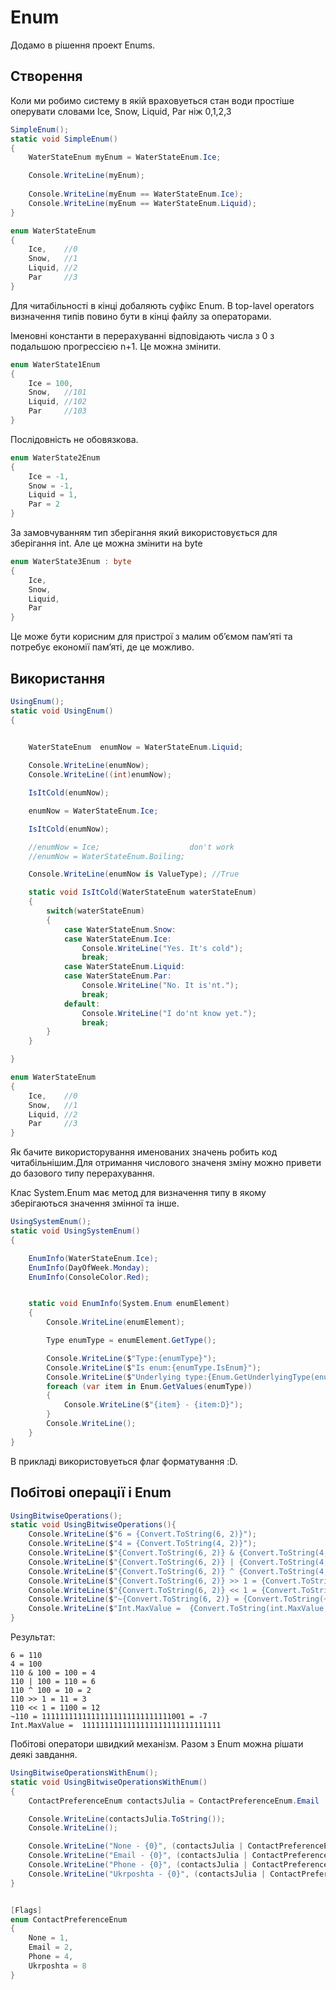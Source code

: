 # Enum

Додамо в рішення проект Enums.

## Створення

Коли ми робимо систему в якій враховуеться стан води простіше оперувати словами Ice, Snow, Liquid, Par ніж 0,1,2,3

```cs
SimpleEnum();
static void SimpleEnum()
{
    WaterStateEnum myEnum = WaterStateEnum.Ice;

    Console.WriteLine(myEnum);
 
    Console.WriteLine(myEnum == WaterStateEnum.Ice);
    Console.WriteLine(myEnum == WaterStateEnum.Liquid);
}

enum WaterStateEnum
{
    Ice,    //0
    Snow,   //1
    Liquid, //2 
    Par     //3
}
```
Для читабільності в кінці добаляють суфікс Enum. В top-lavel operators визначення типів повино бути в кінці файлу за операторами. 

Іменовні константи в перерахуванні відповідають числа з 0 з подальшою прогрессією n+1. Це можна змінити.

```cs
enum WaterState1Enum
{
    Ice = 100,    
    Snow,   //101
    Liquid, //102 
    Par     //103
}
```
Послідовність не обовязкова.

```cs
enum WaterState2Enum
{
    Ice = -1,
    Snow = -1,
    Liquid = 1,
    Par = 2
}
```

За замовчуванням тип зберігання який використовується для зберігання int. Але це можна змінити на byte

```cs
enum WaterState3Enum : byte
{
    Ice,
    Snow,
    Liquid,
    Par
}
```
Це може бути корисним для  пристрої з малим об’ємом пам’яті та потребує економії пам’яті, де це можливо.

## Використання

```cs
UsingEnum();
static void UsingEnum()
{
    

    WaterStateEnum  enumNow = WaterStateEnum.Liquid;

    Console.WriteLine(enumNow);
    Console.WriteLine((int)enumNow);

    IsItCold(enumNow);

    enumNow = WaterStateEnum.Ice;

    IsItCold(enumNow);

    //enumNow = Ice;                    don't work
    //enumNow = WaterStateEnum.Boiling; 

    Console.WriteLine(enumNow is ValueType); //True

    static void IsItCold(WaterStateEnum waterStateEnum)
    {
        switch(waterStateEnum)
        {
            case WaterStateEnum.Snow:
            case WaterStateEnum.Ice:
                Console.WriteLine("Yes. It's cold");
                break;               
            case WaterStateEnum.Liquid:
            case WaterStateEnum.Par:
                Console.WriteLine("No. It is'nt.");
                break;
            default:
                Console.WriteLine("I do'nt know yet.");
                break;
        }
    }

}

enum WaterStateEnum
{
    Ice,    //0
    Snow,   //1
    Liquid, //2 
    Par     //3
}
```

Як бачите використорування именованих значень робить код читабільнішим.Для отримання числового значеня зміну можно привети до базового типу перерахування. 

Клас System.Enum має метод для визначення типу в якому зберігаються значення змінної та інше. 

```cs
UsingSystemEnum();
static void UsingSystemEnum()
{

    EnumInfo(WaterStateEnum.Ice);
    EnumInfo(DayOfWeek.Monday);
    EnumInfo(ConsoleColor.Red);


    static void EnumInfo(System.Enum enumElement)
    {
        Console.WriteLine(enumElement);

        Type enumType = enumElement.GetType();

        Console.WriteLine($"Type:{enumType}");
        Console.WriteLine($"Is enum:{enumType.IsEnum}");
        Console.WriteLine($"Underlying type:{Enum.GetUnderlyingType(enumType)}");
        foreach (var item in Enum.GetValues(enumType))
        {
            Console.WriteLine($"{item} - {item:D}");
        }
        Console.WriteLine();
    }
}
```
В прикладі використовуеться флаг форматування :D.

## Побітові операції і Enum

```cs
UsingBitwiseOperations();
static void UsingBitwiseOperations(){
    Console.WriteLine($"6 = {Convert.ToString(6, 2)}");
    Console.WriteLine($"4 = {Convert.ToString(4, 2)}");
    Console.WriteLine($"{Convert.ToString(6, 2)} & {Convert.ToString(4, 2)} = {Convert.ToString(6 & 4, 2)} = {6&4} ");
    Console.WriteLine($"{Convert.ToString(6, 2)} | {Convert.ToString(4, 2)} = {Convert.ToString(6 | 4, 2)} = {6 | 4}  ");
    Console.WriteLine($"{Convert.ToString(6, 2)} ^ {Convert.ToString(4, 2)} = {Convert.ToString(6 ^ 4, 2)} = {6 ^ 4} ");
    Console.WriteLine($"{Convert.ToString(6, 2)} >> 1 = {Convert.ToString(6 >> 1, 2)} = {6 >> 1}  ");
    Console.WriteLine($"{Convert.ToString(6, 2)} << 1 = {Convert.ToString(6 << 1, 2)} = {6 << 1}  ");
    Console.WriteLine($"~{Convert.ToString(6, 2)} = {Convert.ToString(~6, 2)} = {~6}");
    Console.WriteLine($"Int.MaxValue =  {Convert.ToString(int.MaxValue, 2)}");
}
```
Результат:

```
6 = 110
4 = 100
110 & 100 = 100 = 4
110 | 100 = 110 = 6
110 ^ 100 = 10 = 2
110 >> 1 = 11 = 3
110 << 1 = 1100 = 12
~110 = 11111111111111111111111111111001 = -7
Int.MaxValue =  1111111111111111111111111111111
```
Побітові оператори швидкий механізм. Разом з Enum можна рішати деякі завдання.

```cs
UsingBitwiseOperationsWithEnum();
static void UsingBitwiseOperationsWithEnum()
{
    ContactPreferenceEnum contactsJulia = ContactPreferenceEnum.Email | ContactPreferenceEnum.Phone;

    Console.WriteLine(contactsJulia.ToString());
    Console.WriteLine();

    Console.WriteLine("None - {0}", (contactsJulia | ContactPreferenceEnum.None) == contactsJulia);
    Console.WriteLine("Email - {0}", (contactsJulia | ContactPreferenceEnum.Email) == contactsJulia);
    Console.WriteLine("Phone - {0}", (contactsJulia | ContactPreferenceEnum.Phone) == contactsJulia);
    Console.WriteLine("Ukrposhta - {0}", (contactsJulia | ContactPreferenceEnum.Ukrposhta) == contactsJulia);
}


[Flags]
enum ContactPreferenceEnum
{
    None = 1,
    Email = 2,
    Phone = 4,
    Ukrposhta = 8
}
```







